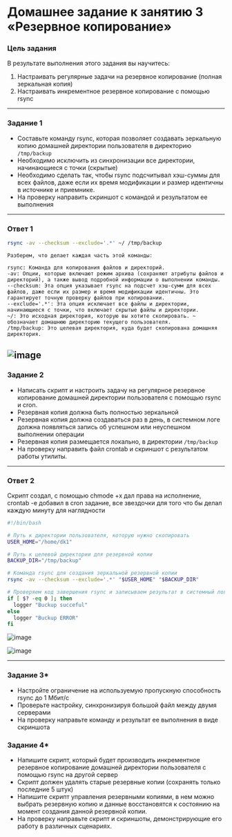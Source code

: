 # Домашнее задание к занятию 3 «Резервное копирование»

### Цель задания
В результате выполнения этого задания вы научитесь:
1. Настраивать регулярные задачи на резервное копирование (полная зеркальная копия)
2. Настраивать инкрементное резервное копирование с помощью rsync

------

### Задание 1
- Составьте команду rsync, которая позволяет создавать зеркальную копию домашней директории пользователя в директорию `/tmp/backup`
- Необходимо исключить из синхронизации все директории, начинающиеся с точки (скрытые)
- Необходимо сделать так, чтобы rsync подсчитывал хэш-суммы для всех файлов, даже если их время модификации и размер идентичны в источнике и приемнике.
- На проверку направить скриншот с командой и результатом ее выполнения
------
### Ответ 1

```bash
rsync -av --checksum --exclude='.*' ~/ /tmp/backup
```
```
Разберем, что делает каждая часть этой команды:

rsync: Команда для копирования файлов и директорий.
-av: Опции, которые включают режим архива (сохраняют атрибуты файлов и директорий), а также вывод подробной информации о выполнении команды.
--checksum: Эта опция указывает rsync на подсчет хэш-сумм для всех файлов, даже если их размер и время модификации идентичны. Это гарантирует точную проверку файлов при копировании.
--exclude='.*': Эта опция исключает все файлы и директории, начинающиеся с точки, что включает скрытые файлы и директории.
~/: Это исходная директория, которую вы хотите скопировать. ~ обозначает домашнюю директорию текущего пользователя.
/tmp/backup: Это целевая директория, куда будет скопирована домашняя директория.
```
![image](https://github.com/Dk054/studies/assets/139000762/7e284863-0f47-4875-b9ff-6515be524382)
------
### Задание 2
- Написать скрипт и настроить задачу на регулярное резервное копирование домашней директории пользователя с помощью rsync и cron.
- Резервная копия должна быть полностью зеркальной
- Резервная копия должна создаваться раз в день, в системном логе должна появляться запись об успешном или неуспешном выполнении операции
- Резервная копия размещается локально, в директории `/tmp/backup`
- На проверку направить файл crontab и скриншот с результатом работы утилиты.

---
### Ответ 2
Скрипт создал, с помощью chmode +x дал права на исполнение, crontab -e добавил в cron задание, все звездочки для того что бы делал каждую минуту для наглядности

```bash
#!/bin/bash

# Путь к директории пользователя, которую нужно скопировать
USER_HOME="/home/dk1"

# Путь к целевой директории для резервной копии
BACKUP_DIR="/tmp/backup"

# Команда rsync для создания зеркальной резервной копии
rsync -av --checksum --exclude='.*' "$USER_HOME" "$BACKUP_DIR"

# Проверяем код завершения rsync и записываем результат в системный лог
if [ $? -eq 0 ]; then
  logger "Buckup succeful"
else
  logger "Buckup ERROR"
fi
```
![image](https://github.com/Dk054/studies/assets/139000762/bd08884c-f52f-482c-b5f1-f9efae7d6342)

![image](https://github.com/Dk054/studies/assets/139000762/676775c0-a8f5-422b-aa06-4bbbb325791d)



---


### Задание 3*
- Настройте ограничение на используемую пропускную способность rsync до 1 Мбит/c
- Проверьте настройку, синхронизируя большой файл между двумя серверами
- На проверку направьте команду и результат ее выполнения в виде скриншота


### Задание 4*
- Напишите скрипт, который будет производить инкрементное резервное копирование домашней директории пользователя с помощью rsync на другой сервер
- Скрипт должен удалять старые резервные копии (сохранять только последние 5 штук)
- Напишите скрипт управления резервными копиями, в нем можно выбрать резервную копию и данные восстановятся к состоянию на момент создания данной резервной копии.
- На проверку направьте скрипт и скриншоты, демонстрирующие его работу в различных сценариях.
